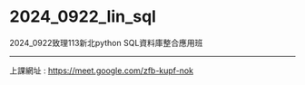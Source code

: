 # 2024_0922_lin_sql
2024_0922致理113新北python SQL資料庫整合應用班
____
上課網址 : 
https://meet.google.com/zfb-kupf-nok
